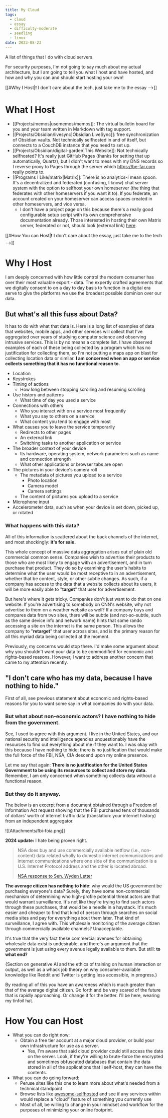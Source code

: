```yaml
---
title: My Cloud
tags:
  - cloud
  - essay
  - difficulty-moderate
  - seedling
  - linux
date: 2023-08-23
---
```

A list of things that I do with cloud servers.

For security purposes, I'm not going to say much about my actual architecture, but I am going to tell you what I host and have hosted, and how and why you can and should start hosting your own!

[[#Why I Host|❗ I don't care about the tech, just take me to the essay -->]]
# What I Host
- [[Projects/memos|usememos/memos]]: The virtual bulletin board for you and your team written in Markdown with tag support.
- [[Projects/Obsidian/livesync|Obsidian LiveSync]]: free synchronization of Obsidian vaults. Not technically selfhosted in and of itself, but connects to a CouchDB instance that you need to set up.
- [[Projects/Obsidian/digital-garden|This Website]]: Not technically selfhosted? It's really just GitHub Pages (thanks for setting that up automatically, Quartz), but I didn't want to mess with my DNS records so I reverse proxy to Pages through the server which https://be-far.com really points to.
- [[Programs I Like/matrix|Matrix]]: There is no analytics-I mean spoon. It's a decentralized and federated (confusing, I know) chat server system with the option to selfhost your own homeserver (the thing that federates with other homeservers if you want it to). If you federate, an account created on your homeserver can access spaces created in other homeservers, and vice versa.
	- I don't have a project page on this because there's a really good configurable setup script with its own comprehensive documentation already. Those interested in hosting their own Matrix server, federated or not, should look (external link) [here](https://github.com/spantaleev/matrix-docker-ansible-deploy).

[[#How You can Host|❗ I don't care about the essay, just take me to the tech -->]]
# Why I Host
I am deeply concerned with how little control the modern consumer has over their most valuable export - data. The expertly crafted agreements that we digitally consent to on a day to day basis to function in a digital era serve to give the platforms we use the broadest possible dominion over our data.
## But what's all this fuss about Data?
It has to do with what that data is. Here is a long list of examples of data that websites, mobile apps, and other services will collect that I've aggregated over years of studying computer science and observing intrusive services. This is by no means a complete list. I have observed examples of each of these being collected by a program which has no justification for collecting them, so I'm not putting a maps app on blast for collecting location data or similar. **I am concerned when an app or service collects something that it has no functional reason to.**
- Location
- Keystrokes
- Timing of actions
	- How long between stopping scrolling and resuming scrolling
- Use history and patterns
	- What time of day you used a service
- Connections with others
	- Who you interact with on a service most frequently
	- What you say to others on a service
	- What content you tend to engage with most
- What causes you to leave the service temporarily
	- Redirects to other pages
	- An external link
	- Switching tasks to another application or service
- The broader context of your device
	- Its hardware, operating system, network parameters such as name and connection strength
	- What other applications or browser tabs are open
- The pictures in your device's camera roll
	- The metadata of pictures you upload to a service
		- Photo location
		- Camera model
		- Camera settings
	- The content of pictures you upload to a service
- Microphone input
- Accelerometer data, such as when your device is set down, picked up, or rotated
### What happens with this data?
All of this information is scattered about the back channels of the internet, and most shockingly: **it's for sale.**

This whole concept of massive data aggregation arises out of plain old commercial common sense. Companies wish to advertise their products to those who are most likely to engage with an advertisement, and in turn purchase that product. They do so by examining the user's habits to determine what the user would be most receptive to in an advertisement, whether that be content, style, or other subtle changes. As such, if a company has access to the data that a website collects about its users, it will be more easily able to "**target**" that user for advertisement.

But here's where it gets tricky. Companies don't just want to do that on one website. If you're advertising to somebody on CNN's website, why not advertise to them on a weather website as well? If a company buys and compares data from two sites, there will be subtle (and not-so-subtle, such as the same device info and network name) hints that some rando accessing a site on the internet is the same person. This allows the company to "**retarget**" that user across sites, and is the primary reason for all this myriad data being collected at the moment.

Previously, my concerns would stop there. I'd make some argument about why you shouldn't want your data to be commodified for economic and rights-based reasons. However, I want to address another concern that came to my attention recently.
## "I don't care who has my data, because I have nothing to hide."
First of all, see previous statement about economic and rights-based reasons for you to want some say in what companies do with your data. 
### But what about non-economic actors? I have nothing to hide from the government.
See, I used to agree with this argument. I live in the United States, and our national security and intelligence agencies unquestionably have the resources to find out everything about me if they want to. I was okay with this because I have nothing to hide: there is no justification that would make the full force of the FBI, NSA, CIA descend upon my online presence.

Let me say that again: **There is no justification for the United States Government to be using its resources to collect and store my data.** Remember, I am only concerned when something collects data without a functional reason.
### But they do it anyway.
The below is an excerpt from a document obtained through a Freedom of Information Act request showing that the FBI purchased tens of thousands of dollars' worth of internet traffic data (translation: your internet history) from an independent aggregator. 

![[Attachments/fbi-foia.png]]

**2024 update:** I hate being proven right. 

> NSA does buy and use commercially available netflow (i.e., non-content) data related wholly to domestic internet communications and internet communications where one side of the communication is a U.S. Internet Protocol address and the other is located abroad.
>
> [NSA response to Sen. Wyden Letter](https://www.wyden.senate.gov/news/press-releases/wyden-releases-documents-confirming-the-nsa-buys-americans-internet-browsing-records-calls-on-intelligence-community-to-stop-buying-us-data-obtained-unlawfully-from-data-brokers-violating-recent-ftc-order)

**The average citizen has nothing to hide**: why would the US government be purchasing everyone's data? Surely, they have some non-commercial mechanism of determining who high-profile potential threat actors are that would warrant surveillance. It's not like they're trying to find such actors through these purchases, that would be a needle in a haystack. It's much easier and cheaper to find that kind of person through searches on social media sites and pay for everything about them later. That kind of surveillance, I agree with. This wholesale monitoring of the average citizen through commercially available channels? Unacceptable.

It's true that the very fact these commercial avenues for obtaining wholesale data exist is undesirable, and there's an argument that the government is just using every avenue legally available to them. But still: **to what end?**

{Section on generative AI and the ethics of training on human interaction or output, as well as a whack job theory on why consumer-available knowledge like Reddit and Twitter is getting less accessible, in progress.}

By reading all of this you have an awareness which is much greater than that of the average digital citizen. Go forth and be very scared of the future that is rapidly approaching. Or change it for the better. I'll be here, wearing my tinfoil hat.
# How You can Host
- What you can do right now:
	- Obtain a free tier account at a major cloud provider, or build your own infrastructure for use as a server.
		- Yes, I'm aware that said cloud provider could still access the data on the server. Look, if they're willing to brute-force the encrypted and sometimes obfuscated databases that contain the data stored in all of the applications that I self-host, they can have the contents. 
- What you can do going forward:
	- Peruse sites like this one to learn more about what's needed from a technical standpoint
	- Browse lists like [awesome-selfhosted](https://github.com/awesome-selfhosted/awesome-selfhosted) and see if any services within would replace a "cloud" feature of something you currently use
	- Most of all, be willing to change in your mindset and workflow for the purposes of minimizing your online footprint.
